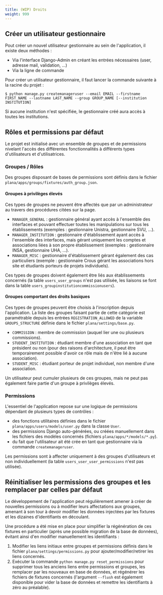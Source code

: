 ```yaml
---
title: (WIP) Droits
weight: 999
---
```


## Créer un utilisateur gestionnaire

Pout créer un nouvel utilisateur gestionnaire au sein de l'application, il existe deux méthodes : 
- Via l'interface Django-Admin en créant les entrées nécessaires (user, adresse mail, validation, ...)
- Via la ligne de commande

Pour créer un utilisateur gestionnaire, il faut lancer la commande suivante à la racine du projet : 

```
$ python manage.py createmanageruser --email EMAIL --firstname FIRST_NAME --lastname LAST_NAME --group GROUP_NAME [--institution INSTITUTION]
```

Si aucune institution n'est spécifiée, le gestionnaire créé aura accès à toutes les institutions.

## Rôles et permissions par défaut

Le projet est initialisé avec un ensemble de groupes et de permissions nivelant l'accès des différentes fonctionnalités à différents types d'utilisateurs et d'utilisatrices.

### Groupes / Rôles

Des groupes disposant de bases de permissions sont définis dans le fichier `plana/apps/groups/fixtures/auth_group.json`.

#### Groupes à privilèges élevés

Ces types de groupes ne peuvent être affectés que par un administrateur au travers des procédures citées sur la page.

- `MANAGER_GENERAL` : gestionnaire général ayant accès à l'ensemble des interfaces et pouvant effectuer toutes les manipulations sur tous les établissements (exemples : gestionnaire Unistra, gestionnaire SVU, ...).
- `MANAGER_INSTITUTION` : gestionnaire d'établissement ayant accès à l'ensemble des interfaces, mais gérant uniquement les comptes et associations liées à son propre établissement (exemples : gestionnaire INSA, gestionnaire UHA, ...).
- `MANAGER_MISC` : gestionnaire d'établissement gérant également des cas particuliers (exemple : gestionnaire Crous gérant les associations hors site et étudiants porteurs de projets individuels).

Ces types de groupes doivent également être liés aux établissements concernés (la table `users_user_groups` n'est pas utilisée, les liaisons se font dans la table `users_groupinstitutioncommissionusers`).

#### Groupes comportant des droits basiques

Ces types de groupes peuvent être choisis à l'inscription depuis l'application. La liste des groupes faisant partie de cette catégorie est paramétrable depuis les entrées `REGISTRATION_ALLOWED` de la variable `GROUPS_STRUCTURE` définie dans le fichier `plana/settings/base.py`.

- `COMMISSION` : membre de commission (auquel lier une ou plusieurs commissions).
- `STUDENT_INSTITUTION` : étudiant membre d'une association en tant que président ou non (pour des raisons d'architecture, il peut être temporairement possible d'avoir ce rôle mais de n'être lié à aucune association).
- `STUDENT_MISC` : étudiant porteur de projet individuel, non membre d'une association.

Un utilisateur peut cumuler plusieurs de ces groupes, mais ne peut pas également faire partie d'un groupe à privilèges élevés.

### Permissions

L'essentiel de l'application repose sur une logique de permissions dépendant de plusieurs types de contrôles :
- des fonctions utilitaires définies dans le fichier `plana/apps/users/models/user.py` dans la classe `User`.
- des permissions Django auto-générées, ou créées manuellement dans les fichiers des modèles concernés (fichiers `plana/apps/*/models/*.py`).
- du fait que l'utilisateur ait été crée en tant que gestionnaire via la commande `createmanageruser`.

Les permissions sont à affecter uniquement à des groupes d'utilisateurs et non individuellement (la table `users_user_user_permissions` n'est pas utilisée).

## Réinitialiser les permissions des groupes et les remplacer par celles par défaut

Le développement de l'application peut régulièrement amener à créer de nouvelles permissions ou à modifier leurs affectations aux groupes, amenant à son tour à devoir modifier les données injectées par les fixtures et les dizaines d'identifiants en découlant.

Une procédure a été mise en place pour simplifier la régénération de ces fixtures en particulier (après une possible migration de la base de données), évitant ainsi d'en modifier manuellement les identifiants :
1. Modifier les liens initiaux entre groupes et permissions définis dans le fichier `plana/settings/permissions.py` pour ajouter/modifier/retirer les liens concernés.
2. Exécuter la commande `python manage.py reset_permissions` pour supprimer tous les anciens liens entre permissions et groupes, les remplacer par les nouveaux en base de données, et régénérer les fichiers de fixtures concernés (l'argument `--flush` est également disponible pour vider la base de données et remettre les identifiants à zéro au préalable).
